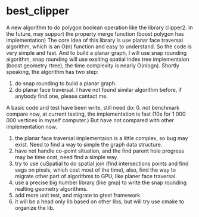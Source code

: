 # best_clipper
A new algorithm to do polygon boolean operation like the library clipper2. In the future, may support the property merge function (boost polygon has implementation)
The core idea of this library is use planar face traversal algorithm, which is an O(n) function and easy to understand. So the code is very simple and fast. And to build a planar graph, I will use snap rounding algorithm, snap rounding will use exsiting spatial index tree implementaion (boost geometry rtree), the time complexity is nearly O(nlogn).
Shortly speaking, the algorithm has two step:
1. do snap rounding to bulid a planar graph.
2. do planar face traversal.
I have not found similar algorithm before, if anybody find one, please cantact me.

A basic code and test have been write, still need do:
0. not benchmark compare now, at current testing, the implementation is fast (10s for 1 000 000 vertices in myself computer.) But have not compared with other implementation now.
1. the planar face traversal implementaion is a little complex, so bug may exist. Need to find a way to simple the graph data structure.
2. have not handle co-point situation, and the find parent hole progress may be time cost, need find a simple way.
3. try to use cuSpatial to do spatial join (find intersections points and find segs on pixels, which cost most of the time), also, find the way to migrate other part of algorithms to GPU, like planer face traversal.
4. use a precise big number library (like gmp) to write the snap rounding realting geometry algorithms.
5. add more unit test, and migrate to gtest framework.
6. it will be a head only lib based on other libs, but will try use cmake to organize the lib.
